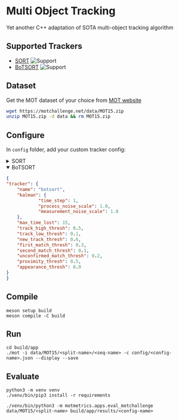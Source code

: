 # Multi Object Tracking
Yet another C++ adaptation of SOTA multi-object tracking algorithm

## Supported Trackers
- [SORT](https://github.com/abewley/sort) ![Support](https://img.shields.io/badge/support-yes-brightgreen.svg)
- [BoTSORT](https://github.com/NirAharon/BoT-SORT) ![Support](https://img.shields.io/badge/support-yes-brightgreen.svg)

## Dataset
Get the MOT dataset of your choice from [MOT website](https://motchallenge.net/)
```bash
wget https://motchallenge.net/data/MOT15.zip
unzip MOT15.zip -d data && rm MOT15.zip
```

## Configure
In `config` folder, add your custom tracker config:

<details>
    <summary>SORT</summary>

```json
{
"tracker": {
    "name": "sort",
    "kalman": {
        "time_step": 1,
        "process_noise_scale": 1.0,
        "measurement_noise_scale": 1.0
    },
    "max_time_lost": 15,
    "match_thresh": 0.3
}
}
```
</details>

<details open>
    <summary>BoTSORT</summary>

```json
{
"tracker": {
    "name": "botsort",
    "kalman": {
            "time_step": 1,
            "process_noise_scale": 1.0,
            "measurement_noise_scale": 1.0
    },
    "max_time_lost": 15,
    "track_high_thresh": 0.5,
    "track_low_thresh": 0.1,
    "new_track_thresh": 0.6,
    "first_match_thresh": 0.3,
    "second_match_thresh": 0.1,
    "unconfirmed_match_thresh": 0.2,
    "proximity_thresh": 0.5,
    "appearance_thresh": 0.9
}
}
```
</details>

## Compile

```shell
meson setup build
meson compile -C build
```

## Run
```shell
cd build/app
./mot -i data/MOT15/<split-name>/<seq-name> -c config/<config-name>.json --display --save
```

## Evaluate
```shell
python3 -m venv venv
./venv/bin/pip3 install -r requirements
```

```shell
./venv/bin/python3 -m motmetrics.apps.eval_motchallenge data/MOT15/<split-name> build/app/results/<config-name>
```